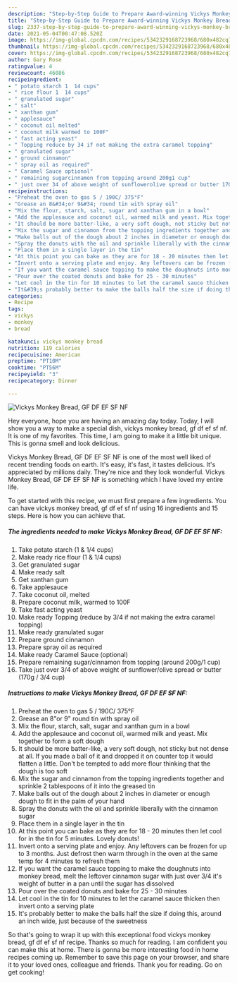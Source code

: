 ```yaml
---
description: "Step-by-Step Guide to Prepare Award-winning Vickys Monkey Bread, GF DF EF SF NF"
title: "Step-by-Step Guide to Prepare Award-winning Vickys Monkey Bread, GF DF EF SF NF"
slug: 2337-step-by-step-guide-to-prepare-award-winning-vickys-monkey-bread-gf-df-ef-sf-nf
date: 2021-05-04T00:47:08.520Z
image: https://img-global.cpcdn.com/recipes/5342329168723968/680x482cq70/vickys-monkey-bread-gf-df-ef-sf-nf-recipe-main-photo.jpg
thumbnail: https://img-global.cpcdn.com/recipes/5342329168723968/680x482cq70/vickys-monkey-bread-gf-df-ef-sf-nf-recipe-main-photo.jpg
cover: https://img-global.cpcdn.com/recipes/5342329168723968/680x482cq70/vickys-monkey-bread-gf-df-ef-sf-nf-recipe-main-photo.jpg
author: Gary Rose
ratingvalue: 4
reviewcount: 46086
recipeingredient:
- " potato starch 1  14 cups"
- " rice flour 1  14 cups"
- " granulated sugar"
- " salt"
- " xanthan gum"
- " applesauce"
- " coconut oil melted"
- " coconut milk warmed to 100F"
- " fast acting yeast"
- " Topping reduce by 34 if not making the extra caramel topping"
- " granulated sugar"
- " ground cinnamon"
- " spray oil as required"
- " Caramel Sauce optional"
- " remaining sugarcinnamon from topping around 200g1 cup"
- " just over 34 of above weight of sunflowerolive spread or butter 170g  34 cup"
recipeinstructions:
- "Preheat the oven to gas 5 / 190C/ 375°F"
- "Grease an 8&#34;or 9&#34; round tin with spray oil"
- "Mix the flour, starch, salt, sugar and xanthan gum in a bowl"
- "Add the applesauce and coconut oil, warmed milk and yeast. Mix together to form a soft dough"
- "It should be more batter-like, a very soft dough, not sticky but not dense at all. If you made a ball of it and dropped it on counter top it would flatten a little. Don&#39;t be tempted to add more flour thinking that the dough is too soft"
- "Mix the sugar and cinnamon from the topping ingredients together and sprinkle 2 tablespoons of it into the greased tin"
- "Make balls out of the dough about 2 inches in diameter or enough dough to fit in the palm of your hand"
- "Spray the donuts with the oil and sprinkle liberally with the cinnamon sugar"
- "Place them in a single layer in the tin"
- "At this point you can bake as they are for 18 - 20 minutes then let cool for in the tin for 5 minutes. Lovely donuts!"
- "Invert onto a serving plate and enjoy. Any leftovers can be frozen for up to 3 months. Just defrost then warm through in the oven at the same temp for 4 minutes to refresh them"
- "If you want the caramel sauce topping to make the doughnuts into monkey bread, melt the leftover cinnamon sugar with just over 3/4 it&#39;s weight of butter in a pan until the sugar has dissolved"
- "Pour over the coated donuts and bake for 25 - 30 minutes"
- "Let cool in the tin for 10 minutes to let the caramel sauce thicken then invert onto a serving plate"
- "It&#39;s probably better to make the balls half the size if doing this, around an inch wide, just because of the sweetness"
categories:
- Recipe
tags:
- vickys
- monkey
- bread

katakunci: vickys monkey bread 
nutrition: 119 calories
recipecuisine: American
preptime: "PT10M"
cooktime: "PT56M"
recipeyield: "3"
recipecategory: Dinner

---
```



![Vickys Monkey Bread, GF DF EF SF NF](https://img-global.cpcdn.com/recipes/5342329168723968/680x482cq70/vickys-monkey-bread-gf-df-ef-sf-nf-recipe-main-photo.jpg)

Hey everyone, hope you are having an amazing day today. Today, I will show you a way to make a special dish, vickys monkey bread, gf df ef sf nf. It is one of my favorites. This time, I am going to make it a little bit unique. This is gonna smell and look delicious.



Vickys Monkey Bread, GF DF EF SF NF is one of the most well liked of recent trending foods on earth. It's easy, it's fast, it tastes delicious. It's appreciated by millions daily. They're nice and they look wonderful. Vickys Monkey Bread, GF DF EF SF NF is something which I have loved my entire life.


To get started with this recipe, we must first prepare a few ingredients. You can have vickys monkey bread, gf df ef sf nf using 16 ingredients and 15 steps. Here is how you can achieve that.

<!--inarticleads1-->

##### The ingredients needed to make Vickys Monkey Bread, GF DF EF SF NF:

1. Take  potato starch (1 &amp; 1/4 cups)
1. Make ready  rice flour (1 &amp; 1/4 cups)
1. Get  granulated sugar
1. Make ready  salt
1. Get  xanthan gum
1. Take  applesauce
1. Take  coconut oil, melted
1. Prepare  coconut milk, warmed to 100F
1. Take  fast acting yeast
1. Make ready  Topping (reduce by 3/4 if not making the extra caramel topping)
1. Make ready  granulated sugar
1. Prepare  ground cinnamon
1. Prepare  spray oil as required
1. Make ready  Caramel Sauce (optional)
1. Prepare  remaining sugar/cinnamon from topping (around 200g/1 cup)
1. Take  just over 3/4 of above weight of sunflower/olive spread or butter (170g / 3/4 cup)




<!--inarticleads2-->

##### Instructions to make Vickys Monkey Bread, GF DF EF SF NF:

1. Preheat the oven to gas 5 / 190C/ 375°F
1. Grease an 8&#34;or 9&#34; round tin with spray oil
1. Mix the flour, starch, salt, sugar and xanthan gum in a bowl
1. Add the applesauce and coconut oil, warmed milk and yeast. Mix together to form a soft dough
1. It should be more batter-like, a very soft dough, not sticky but not dense at all. If you made a ball of it and dropped it on counter top it would flatten a little. Don&#39;t be tempted to add more flour thinking that the dough is too soft
1. Mix the sugar and cinnamon from the topping ingredients together and sprinkle 2 tablespoons of it into the greased tin
1. Make balls out of the dough about 2 inches in diameter or enough dough to fit in the palm of your hand
1. Spray the donuts with the oil and sprinkle liberally with the cinnamon sugar
1. Place them in a single layer in the tin
1. At this point you can bake as they are for 18 - 20 minutes then let cool for in the tin for 5 minutes. Lovely donuts!
1. Invert onto a serving plate and enjoy. Any leftovers can be frozen for up to 3 months. Just defrost then warm through in the oven at the same temp for 4 minutes to refresh them
1. If you want the caramel sauce topping to make the doughnuts into monkey bread, melt the leftover cinnamon sugar with just over 3/4 it&#39;s weight of butter in a pan until the sugar has dissolved
1. Pour over the coated donuts and bake for 25 - 30 minutes
1. Let cool in the tin for 10 minutes to let the caramel sauce thicken then invert onto a serving plate
1. It&#39;s probably better to make the balls half the size if doing this, around an inch wide, just because of the sweetness




So that's going to wrap it up with this exceptional food vickys monkey bread, gf df ef sf nf recipe. Thanks so much for reading. I am confident you can make this at home. There is gonna be more interesting food in home recipes coming up. Remember to save this page on your browser, and share it to your loved ones, colleague and friends. Thank you for reading. Go on get cooking!
